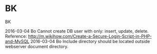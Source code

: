 # BK
BK

2016-03-04  Bo  Cannot create DB user with only: insert, update, delete. Reference: http://m.wikihow.com/Create-a-Secure-Login-Script-in-PHP-and-MySQL
2016-03-04  Bo  Include directory should be located outside webserver document directory.
